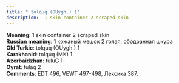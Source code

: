 ```yaml
---
title: " tolquq (OUygh.) 1"
description:  1 skin container 2 scraped skin
---
```


<strong>Meaning</strong>:  1 skin container 2 scraped skin<br>
<strong>Russian meaning</strong>:  1 кожаный мешок 2 голая, ободранная шкура<br>
<strong>Old Turkic</strong>:  tolquq (OUygh.) 1<br>
<strong>Karakhanid</strong>:  tolquq (MK) 1<br>
<strong>Azerbaidzhan</strong>:  tuluG 1<br>
<strong>Oyrat</strong>:  tulaq 2<br>
<strong>Comments</strong>:  EDT 496, VEWT 497-498, Лексика 387.<br>


